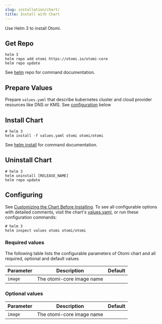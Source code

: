 ```yaml
---
slug: installation/chart/
title: Install with Chart
---
```


Use Helm 3 to install Otomi.

## Get Repo

```
helm 3
helm repo add otomi https://otomi.io/otomi-core
helm repo update
```

See [helm](https://helm.sh/docs/helm/helm_repo/) repo for command documentation.

## Prepare Values

Prepare `values.yaml` that describe kubernetes cluster and cloud provider resources like DNS or KMS. See [configuration](#configuring) below

## Install Chart

```
# helm 3
helm install -f values.yaml otomi otomi/otomi
```

See [helm install](https://helm.sh/docs/helm/helm_install/) for command documentation.

## Uninstall Chart

```
# helm 3
helm uninstall [RELEASE_NAME]
helm repo update
```

## Configuring

See [Customizing the Chart Before Installing](https://helm.sh/docs/intro/using_helm/#customizing-the-chart-before-installing). To see all configurable options with detailed comments, visit the chart's [values.yaml](https://github.com/redkubes/otomi-core/blob/master/chart/otomi/values.yaml), or run these configuration commands:

```
# helm 3
helm inspect values otomi otomi/otomi
```

### Required values

The following table lists the configurable parameters of Otomi chart and all required, optional and default values

| Parameter | Description               | Default |
| --------- | ------------------------- | ------- |
| `image`   | The otomi-core image name |         |

### Optional values

| Parameter | Description               | Default |
| --------- | ------------------------- | ------- |
| `image`   | The otomi-core image name |         |
